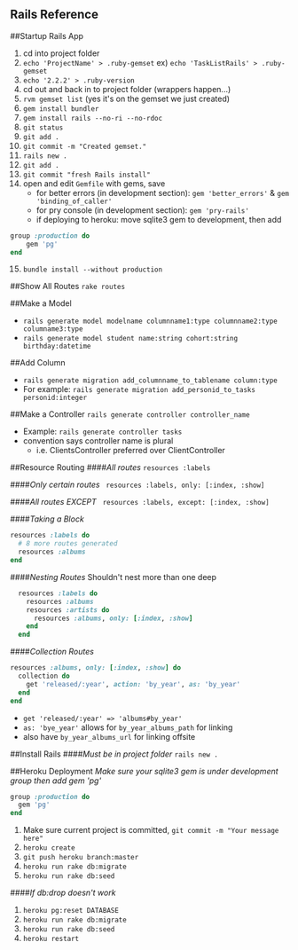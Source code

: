 Rails Reference
----------------

##Startup Rails App
1.  cd into project folder
2.  `echo 'ProjectName' > .ruby-gemset` 
    ex) `echo 'TaskListRails' > .ruby-gemset`
3.  `echo '2.2.2' > .ruby-version`
4.  cd out and back in to project folder (wrappers happen...)
5.  `rvm gemset list` (yes it's on the gemset we just created)
6.  `gem install bundler`
7.  `gem install rails --no-ri --no-rdoc`
8.  `git status`
9.  `git add .`
10. `git commit -m "Created gemset."`
11. `rails new .`
12. `git add .`
12. `git commit "fresh Rails install"`
14. open and edit `Gemfile` with gems, save
    - for better errors (in development section):  `gem 'better_errors'` & `gem 'binding_of_caller'`
    - for pry console (in development section): `gem 'pry-rails'`
    - if deploying to heroku: move sqlite3 gem to development, then add 
```ruby
group :production do
    gem 'pg'
end
```

15. `bundle install --without production`

##Show All Routes
`rake routes`

##Make a Model
- `rails generate model modelname columnname1:type columnname2:type columname3:type`
- `rails generate model student name:string cohort:string birthday:datetime`

##Add Column
- `rails generate migration add_columnname_to_tablename column:type` 
- For example: `rails generate migration add_personid_to_tasks personid:integer`

##Make a Controller
`rails generate controller controller_name`
- Example: `rails generate controller tasks`
- convention says controller name is plural
  - i.e. ClientsController preferred over ClientController

##Resource Routing
####_All routes_
`resources :labels`

####_Only certain routes_
` resources :labels, only: [:index, :show]`

####_All routes EXCEPT_
` resources :labels, except: [:index, :show]`

####_Taking a Block_
```ruby
resources :labels do
  # 8 more routes generated
  resources :albums
end
```

####_Nesting Routes_
Shouldn't nest more than one deep

```ruby
  resources :labels do
    resources :albums
    resources :artists do
      resources :albums, only: [:index, :show]
    end
  end
```

####_Collection Routes_
```ruby
resources :albums, only: [:index, :show] do
  collection do
    get 'released/:year', action: 'by_year', as: 'by_year'
  end
end
```
- `get 'released/:year' => 'albums#by_year'`
- `as: 'bye_year'` allows for `by_year_albums_path` for linking
- also have `by_year_albums_url` for linking offsite

##Install Rails
####_Must be in project folder_
`rails new .`

##Heroku Deployment
_Make sure your sqlite3 gem is under development group then add gem 'pg'_
```ruby
group :production do
  gem 'pg'
end
```

1. Make sure current project is committed, `git commit -m "Your message here"`
2. `heroku create`
3. `git push heroku branch:master`
4. `heroku run rake db:migrate`
5. `heroku run rake db:seed`

####_If db:drop doesn't work_
1. `heroku pg:reset DATABASE`
2. `heroku run rake db:migrate`
3. `heroku run rake db:seed`
4. `heroku restart`
